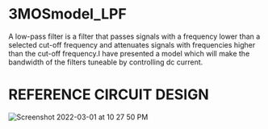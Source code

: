 # 3MOSmodel_LPF
A low-pass filter is a filter that passes signals with a
frequency lower than a selected cut-off frequency and
attenuates signals with frequencies higher than the cut-off
frequency.I have presented a model which will make the
bandwidth of the filters tuneable by controlling dc current.

# REFERENCE CIRCUIT DESIGN
![Screenshot 2022-03-01 at 10 27 50 PM](https://user-images.githubusercontent.com/100710081/156214686-f6c9f9d2-840b-45e4-b3b3-24e9a265f3e4.png)
